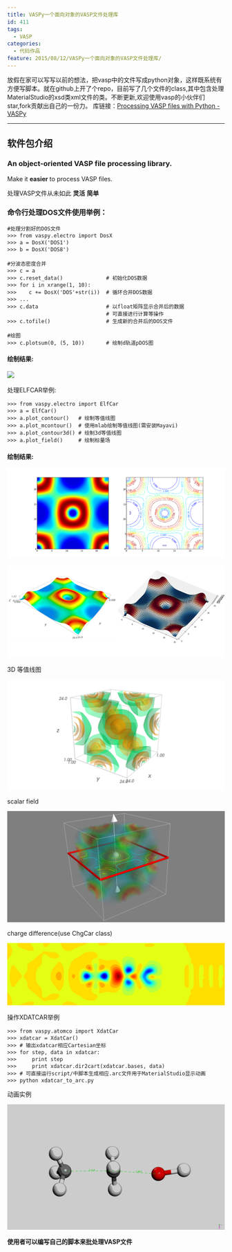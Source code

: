 ```yaml
---
title: VASPy一个面向对象的VASP文件处理库
id: 411
tags:
  - VASP
categories:
  - 代码作品
feature: 2015/08/12/VASPy一个面向对象的VASP文件处理库/
---
```


放假在家可以写写以前的想法，把vasp中的文件写成python对象，这样既系统有方便写脚本。就在github上开了个repo，目前写了几个文件的class,其中包含处理MaterialStudio的xsd类xml文件的类。不断更新,欢迎使用vasp的小伙伴们star,fork贡献出自己的一份力。
库链接：[<ins datetime="2015-08-12T06:17:43+00:00">Processing VASP files with Python - VASPy</ins>](https://github.com/PytLab/VASPy)

<!-- more -->

---
软件包介绍
---

### An **object-oriented** VASP file processing library.

Make it **easier** to process VASP files.

处理VASP文件从未如此 **灵活** **简单**


### 命令行处理DOS文件使用举例：

    #处理分割好的DOS文件
    >>> from vaspy.electro import DosX
    >>> a = DosX('DOS1')
    >>> b = DosX('DOS8')
    
    #分波态密度合并
    >>> c = a
    >>> c.reset_data()              # 初始化DOS数据
    >>> for i in xrange(1, 10):
    >>>    c += DosX('DOS'+str(i))  # 循环合并DOS数据
    >>> ...
    >>> c.data                      # 以float矩阵显示合并后的数据
                                    # 可直接进行计算等操作
    >>> c.tofile()                  # 生成新的合并后的DOS文件
    
    #绘图
    >>> c.plotsum(0, (5, 10))       # 绘制d轨道pDOS图
    
#### 绘制结果:

![](/2015/08/12/VASPy一个面向对象的VASP文件处理库/pDOS.png)

处理ELFCAR举例:

    >>> from vaspy.electro import ElfCar
    >>> a = ElfCar() 
    >>> a.plot_contour()   # 绘制等值线图
    >>> a.plot_mcontour()  # 使用mlab绘制等值线图(需安装Mayavi)
    >>> a.plot_contour3d() # 绘制3d等值线图
    >>> a.plot_field()     # 绘制标量场

#### 绘制结果:

![](/assets/images/blog_img/2015-08-12-VASPy一个面向对象的VASP文件处理库/contour2d.png)

![](/assets/images/blog_img/2015-08-12-VASPy一个面向对象的VASP文件处理库/contours.png)

3D 等值线图

![](/assets/images/blog_img/2015-08-12-VASPy一个面向对象的VASP文件处理库/contour3d.png)

scalar field

![](/assets/images/blog_img/2015-08-12-VASPy一个面向对象的VASP文件处理库/field.png)

charge difference(use ChgCar class)

![](/assets/images/blog_img/2015-08-12-VASPy一个面向对象的VASP文件处理库/contourf.png)

操作XDATCAR举例

    >>> from vaspy.atomco import XdatCar
    >>> xdatcar = XdatCar()
    >>> # 输出xdatcar相应Cartesian坐标
    >>> for step, data in xdatcar:
    >>>     print step
    >>>     print xdatcar.dir2cart(xdatcar.bases, data)
    >>> # 可直接运行script/中脚本生成相应.arc文件用于MaterialStudio显示动画
    >>> python xdatcar_to_arc.py

动画实例

![](/assets/images/blog_img/2015-08-12-VASPy一个面向对象的VASP文件处理库/sn2_my.gif)

**使用者可以编写自己的脚本来批处理VASP文件**

